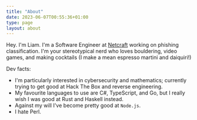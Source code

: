 ```yaml
---
title: "About"
date: 2023-06-07T00:55:36+01:00
type: page
layout: about
---
```


Hey. I'm Liam. I'm a Software Engineer at [Netcraft](https://netcraft.com) working on phishing classification. I'm
your stereotypical nerd who loves bouldering, video games, and making cocktails (I make a mean espresso martini
and daiquiri!)

Dev facts:
* I'm particularly interested in cybersecurity and mathematics; currently trying to get good at Hack The Box and
  reverse engineering.
* My favourite languages to use are C#, TypeScript, and Go, but I really wish I was good at Rust and Haskell instead.
* Against my will I've become pretty good at `Node.js`.
* I hate Perl.
